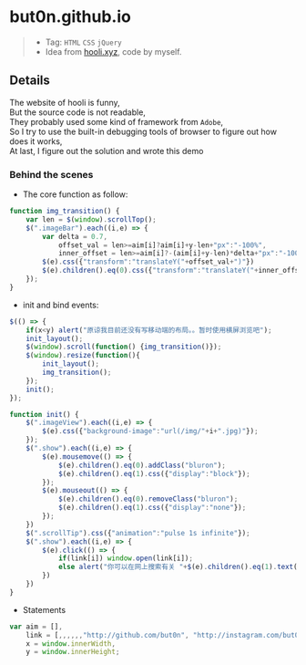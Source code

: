 # but0n.github.io
>* Tag: `HTML` `CSS` `jQuery`
>* Idea from [hooli.xyz](http://hooli.xyz), code by myself.

## Details
The website of hooli is funny, </br>
But the source code is not readable, </br>
They probably used some kind of framework from `Adobe`,</br>
So I try to use the built-in debugging tools of browser to figure out how does it works,</br>
At last, I figure out the solution and wrote this demo </br>

### Behind the scenes
 - The core function as follow:

```javascript
function img_transition() {
    var len = $(window).scrollTop();        
    $(".imageBar").each((i,e) => {
        var delta = 0.7,
            offset_val = len>=aim[i]?aim[i]+y-len+"px":"-100%",
            inner_offset = len>=aim[i]?-(aim[i]+y-len)*delta+"px":"-100%"
        $(e).css({"transform":"translateY("+offset_val+")"})
        $(e).children().eq(0).css({"transform":"translateY("+inner_offset+")"})
    });    
}
```

 - init and bind events:

```javascript
$(() => {
    if(x<y) alert("原谅我目前还没有写移动端的布局。。暂时使用横屏浏览吧");
    init_layout();
    $(window).scroll(function() {img_transition()});
    $(window).resize(function(){
        init_layout();
        img_transition();
    });
    init();
});
```
```javascript
function init() {
    $(".imageView").each((i,e) => {
        $(e).css({"background-image":"url(/img/"+i+".jpg)"});
    });
    $(".show").each((i,e) => {
        $(e).mousemove(() => {
            $(e).children().eq(0).addClass("bluron");
            $(e).children().eq(1).css({"display":"block"});
        });
        $(e).mouseout(() => {
            $(e).children().eq(0).removeClass("bluron");
            $(e).children().eq(1).css({"display":"none"});
        });
    })  
    $(".scrollTip").css({"animation":"pulse 1s infinite"});
    $(".show").each((i,e) => {
        $(e).click(() => {
            if(link[i]) window.open(link[i]);
            else alert("你可以在网上搜索有关 "+$(e).children().eq(1).text()+" 的内容")
        })
    })
}
```

 - Statements

```javascript
var aim = [],
    link = [,,,,,,"http://github.com/but0n", "http://instagram.com/but0n"],
    x = window.innerWidth,
    y = window.innerHeight;
```
